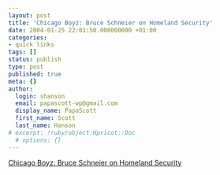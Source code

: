 ```yaml
---
layout: post
title: 'Chicago Boyz: Bruce Schneier on Homeland Security'
date: 2004-01-25 22:01:50.000000000 +01:00
categories:
- quick links
tags: []
status: publish
type: post
published: true
meta: {}
author:
  login: shanson
  email: papascott-wp@gmail.com
  display_name: PapaScott
  first_name: Scott
  last_name: Hanson
# excerpt: !ruby/object:Hpricot::Doc
  # options: {}
---
```

<p><a title="'As a security consumer, I'm getting swindled.'" href="http://www.chicagoboyz.net/archives/001754.html">Chicago Boyz: Bruce Schneier on Homeland Security</a></p>
